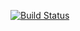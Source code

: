 [![Build Status](https://travis-ci.org/mkpankov/hello.svg?branch=master)](https://travis-ci.org/mkpankov/hello)
